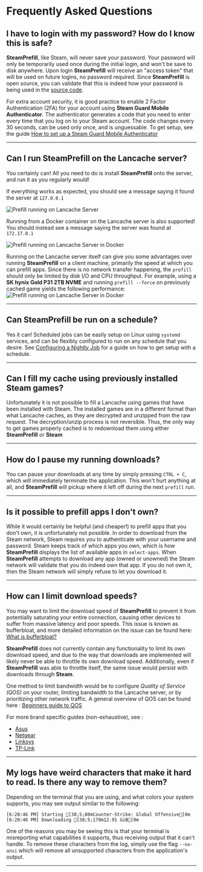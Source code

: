 # Frequently Asked Questions

## I have to login with my password? How do I know this is safe?

**SteamPrefill**, like Steam, will never save your password. Your password will only be temporarily used once during the initial login, and won't be save to disk anywhere. Upon login **SteamPrefill** will receive an "access token" that will be used on future logins, no password required. Since **SteamPrefill** is open source, you can validate that this is indeed how your password is being used in the [source code](https://github.com/tpill90/steam-lancache-prefill/blob/919ee58ead1458778b121933bbde02cc16d03837/SteamPrefill/Handlers/Steam/Steam3Session.cs#L106).

For extra account security, it is good practice to enable 2 Factor Authentication (2FA) for your account using **Steam Guard Mobile Authenticator**. The authenticator generates a code that you need to enter every time that you log on to your Steam account. The code changes every 30 seconds, can be used only once, and is unguessable. To get setup, see the guide [How to set up a Steam Guard Mobile Authenticator](https://help.steampowered.com/en/faqs/view/6891-E071-C9D9-0134)

---

## Can I run SteamPrefill on the Lancache server?

You certainly can! All you need to do is install **SteamPrefill** onto the server, and run it as you regularly would!

If everything works as expected, you should see a message saying it found the server at `127.0.0.1`

<img src="../images/svg/AutoDns-Server.svg" alt="Prefill running on Lancache Server">

Running from a Docker container on the Lancache server is also supported! You should instead see a message saying the server was found at `172.17.0.1`

<img src="../images/svg/AutoDns-Docker.svg" alt="Prefill running on Lancache Server in Docker">

Running on the Lancache server itself can give you some advantages over running **SteamPrefill** on a client machine, primarily the speed at which you can prefill apps.
Since there is no network transfer happening, the `prefill` should only be limited by disk I/O and CPU throughput.
For example, using a **SK hynix Gold P31 2TB NVME** and running `prefill --force` on previously cached game yields the following performance:
<img src="../images/svg/AutoDns-ServerPerf.svg" alt="Prefill running on Lancache Server in Docker">

---

## Can SteamPrefill be run on a schedule?

Yes it can! Scheduled jobs can be easily setup on Linux using `systemd` services, and can be flexibly configured to run on any schedule that you desire.
See [Configuring a Nightly Job](https://tpill90.github.io/steam-lancache-prefill/install-guides/Scheduled-Job/) for a guide on how to get setup with a schedule.

---

## Can I fill my cache using previously installed Steam games?

Unfortunately it is not possible to fill a Lancache using games that have been installed with Steam. The installed games are in a different format than what Lancache caches, as they are decrypted and unzipped from the raw request. The decryption/unzip process is not reversible. Thus, the only way to get games properly cached is to redownload them using either **SteamPrefill** or **Steam**

---

## How do I pause my running downloads?

You can pause your downloads at any time by simply pressing `CTRL + C`, which will immediately terminate the application. This won't hurt anything at all, and **SteamPrefill** will pickup where it left off during the next `prefill` run.

---

## Is it possible to prefill apps I don't own?

While it would certainly be helpful (and cheaper!) to prefill apps that you don't own, it is unfortunately not possible. In order to download from the Steam network, Steam requires you to authenticate with your username and password. Steam keeps track of which apps you own, which is how **SteamPrefill** displays the list of available apps in `select-apps`. When **SteamPrefill** attempts to download any app (owned or unowned) the Steam network will validate that you do indeed own that app. If you do not own it, then the Steam network will simply refuse to let you download it.

---

## How can I limit download speeds?

You may want to limit the download speed of **SteamPrefill** to prevent it from potentially saturating your entire connection, causing other devices to suffer from massive latency and poor speeds. This issue is known as bufferbloat, and more detailed information on the issue can be found here: [What is bufferbloat?](https://waveform.com/tools/bufferbloat)

**SteamPrefill** does not currently contain any functionality to limit its own download speed, and due to the way that downloads are implemented will likely never be able to throttle its own download speed. Additionally, even if **SteamPrefill** was able to throttle itself, the same issue would persist with downloads through **Steam**.

One method to limit bandwidth would be to configure _Quality of Service (QOS)_ on your router, limiting bandwidth to the Lancache server, or by prioritizing other network traffic. A general overview of QOS can be found here : [Beginners guide to QOS](https://www.howtogeek.com/75660/the-beginners-guide-to-qos-on-your-router/)

For more brand specific guides (non-exhaustive), see :

- [Asus](https://asus.com/support/FAQ/1013333/)
- [Netgear](https://kb.netgear.com/25613/How-do-I-enable-Dynamic-QoS-on-my-Nighthawk-router)
- [Linksys](https://linksys.com/support-article?articleNum=50216)
- [TP-Link](https://tp-link.com/us/support/faq/557/)

---

## My logs have weird characters that make it hard to read. Is there any way to remove them?

Depending on the terminal that you are using, and what colors your system supports, you may see output similar to the following:

```text
[6:20:46 PM] Starting [38;5;80mCounter-Strike: Global Offensive[0m
[6:20:46 PM] Downloading [38;5;170m12.91 GiB[0m
```

One of the reasons you may be seeing this is that your terminal is misreporting what capabilities it supports, thus receiving output that it can't handle. To remove these characters from the log, simply use the flag `--no-ansi` which will remove all unsupported characters from the application's output.

---
